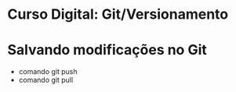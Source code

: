 # Curso Digital: Git/Versionamento


# Salvando modificações no Git
* comando git push
* comando git pull
